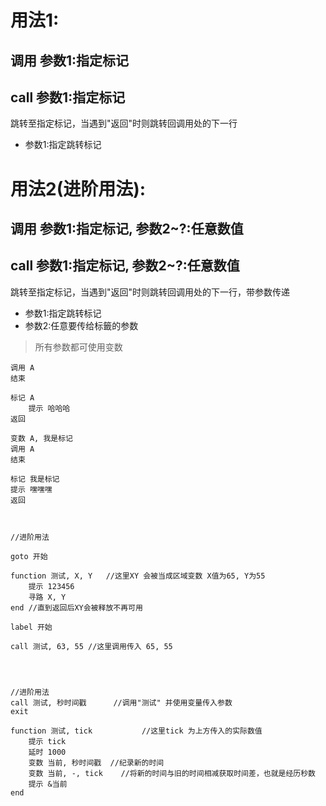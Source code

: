 # 用法1:
## 调用 参数1:指定标记
## call 参数1:指定标记
跳转至指定标记，当遇到"返回"时则跳转回调用处的下一行

- 参数1:指定跳转标记

# 用法2(进阶用法):
## 调用 参数1:指定标记, 参数2~?:任意数值
## call 参数1:指定标记, 参数2~?:任意数值
跳转至指定标记，当遇到"返回"时则跳转回调用处的下一行，带参数传递


- 参数1:指定跳转标记
- 参数2:任意要传给标籤的参数



> 所有参数都可使用变数

```
调用 A
结束

标记 A
    提示 哈哈哈
返回

变数 A, 我是标记
调用 A
结束

标记 我是标记
提示 嘿嘿嘿
返回



//进阶用法

goto 开始

function 测试, X, Y   //这里XY 会被当成区域变数 X值为65, Y为55
    提示 123456
    寻路 X, Y
end //直到返回后XY会被释放不再可用

label 开始

call 测试, 63, 55 //这里调用传入 65, 55




//进阶用法
call 测试, 秒时间戳      //调用"测试" 并使用变量传入参数
exit

function 测试, tick           //这里tick 为上方传入的实际数值
    提示 tick
    延时 1000
    变数 当前, 秒时间戳  //纪录新的时间
    变数 当前, -, tick    //将新的时间与旧的时间相减获取时间差，也就是经历秒数
    提示 &当前
end 

```